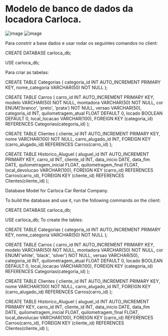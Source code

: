 # Modelo de banco de dados da locadora Carloca.

![image](https://github.com/JPDev-full/Carloca/assets/120661541/5428b938-2b11-46b4-820f-bf602fcf025f)
![image](https://github.com/JPDev-full/Carloca/assets/120661541/9bb3b27d-7d86-4b3e-8d25-1d282a1f1aac) 


Para constrir a base dados e usar rodar os seguintes comandos no client:

CREATE DATABASE carloca_db;

USE carloca_db;

Para criar as tabelas:

CREATE TABLE Categorias (
    categoria_id INT AUTO_INCREMENT PRIMARY KEY,
    nome_categoria VARCHAR(50) NOT NULL
);

CREATE TABLE Carros (
    carro_id INT AUTO_INCREMENT PRIMARY KEY,
    modelo VARCHAR(50) NOT NULL,
    montadora VARCHAR(50) NOT NULL,
    cor ENUM('branco', 'preto', 'prata') NOT NULL,
    versao VARCHAR(50),
    categoria_id INT,
    quilometragem_atual FLOAT DEFAULT 0,
    locado BOOLEAN DEFAULT 0,
    local_locacao VARCHAR(100),
    FOREIGN KEY (categoria_id) REFERENCES Categorias(categoria_id)
);

CREATE TABLE Clientes (
    cliente_id INT AUTO_INCREMENT PRIMARY KEY,
    nome VARCHAR(100) NOT NULL,
    carro_alugado_id INT,
    FOREIGN KEY (carro_alugado_id) REFERENCES Carros(carro_id)
);

CREATE TABLE Historico_Aluguel (
    aluguel_id INT AUTO_INCREMENT PRIMARY KEY,
    carro_id INT,
    cliente_id INT,
    data_inicio DATE,
    data_fim DATE,
    quilometragem_inicial FLOAT,
    quilometragem_final FLOAT,
    local_devolucao VARCHAR(100),
    FOREIGN KEY (carro_id) REFERENCES Carros(carro_id),
    FOREIGN KEY (cliente_id) REFERENCES Clientes(cliente_id)
);

Database Model for Carloca Car Rental Company.

To build the database and use it, run the following commands on the client:

CREATE DATABASE carloca_db;

USE carloca_db;
To create the tables:

CREATE TABLE Categorias (
    categoria_id INT AUTO_INCREMENT PRIMARY KEY,
    nome_categoria VARCHAR(50) NOT NULL
);

CREATE TABLE Carros (
    carro_id INT AUTO_INCREMENT PRIMARY KEY,
    modelo VARCHAR(50) NOT NULL,
    montadora VARCHAR(50) NOT NULL,
    cor ENUM('white', 'black', 'silver') NOT NULL,
    versao VARCHAR(50),
    categoria_id INT,
    quilometragem_atual FLOAT DEFAULT 0,
    locado BOOLEAN DEFAULT 0,
    local_locacao VARCHAR(100),
    FOREIGN KEY (categoria_id) REFERENCES Categorias(categoria_id)
);

CREATE TABLE Clientes (
    cliente_id INT AUTO_INCREMENT PRIMARY KEY,
    nome VARCHAR(100) NOT NULL,
    carro_alugado_id INT,
    FOREIGN KEY (carro_alugado_id) REFERENCES Carros(carro_id)
);

CREATE TABLE Historico_Aluguel (
    aluguel_id INT AUTO_INCREMENT PRIMARY KEY,
    carro_id INT,
    cliente_id INT,
    data_inicio DATE,
    data_fim DATE,
    quilometragem_inicial FLOAT,
    quilometragem_final FLOAT,
    local_devolucao VARCHAR(100),
    FOREIGN KEY (carro_id) REFERENCES Carros(carro_id),
    FOREIGN KEY (cliente_id) REFERENCES Clientes(cliente_id)
);
